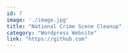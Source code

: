 ```yaml
---
id: 7
image: './image.jpg'
title: "National Crime Scene Cleanup"
category: "Wordpress Website"
link: "https://github.com"
---
```

